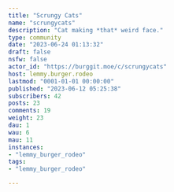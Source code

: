 ```yaml
---
title: "Scrungy Cats" 
name: "scrungycats"
description: "Cat making *that* weird face."
type: community
date: "2023-06-24 01:13:32"
draft: false
nsfw: false
actor_id: "https://burggit.moe/c/scrungycats"
host: lemmy.burger.rodeo
lastmod: "0001-01-01 00:00:00"
published: "2023-06-12 05:25:38"
subscribers: 42
posts: 23
comments: 19
weight: 23
dau: 1
wau: 6
mau: 11
instances:
- "lemmy_burger_rodeo"
tags: 
- "lemmy_burger_rodeo"

---
```

